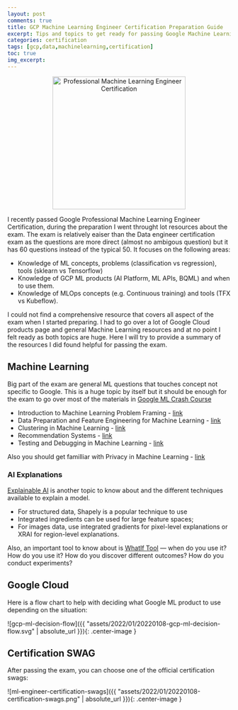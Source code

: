 ```yaml
---
layout: post
comments: true
title: GCP Machine Learning Engineer Certification Preparation Guide
excerpt: Tips and topics to get ready for passing Google Machine Learning Engineer Certification.
categories: certification
tags: [gcp,data,machinelearning,certification]
toc: true
img_excerpt:
---
```


<center><img alt="Professional Machine Learning Engineer Certification" src='https://templates.images.credential.net/15929551215786304368956491751126.png' width='300' height='300'></center>


I recently passed Google Professional Machine Learning Engineer Certification, during the preparation I went throught lot resources about the exam. The exam is relatively eaiser than the Data engineer certification exam as the questions are more direct (almost no ambigous question) but it has 60 questions instead of the typical 50. It focuses on the following areas:

- Knowledge of ML concepts, problems (classification vs regression), tools (sklearn vs Tensorflow)
- Knowledge of GCP ML products (AI Platform, ML APIs, BQML) and when to use them.
- Knowledge of MLOps concepts (e.g. Continuous training) and tools (TFX vs Kubeflow).

I could not find a comprehensive resource that covers all aspect of the exam when I started preparing. I had to go over a lot of Google Cloud products page and general Machine Learning resources and at no point I felt ready as both topics are huge. Here I will try to provide a summary of the resources I did found helpful for passing the exam.


## Machine Learning
Big part of the exam are general ML questions that touches concept not specific to Google. This is a huge topic by itself but it should be enough for the exam to go over most of the materials in [Google ML Crash Course](https://developers.google.com/machine-learning/)
- Introduction to Machine Learning Problem Framing - [link](https://developers.google.com/machine-learning/problem-framing)
- Data Preparation and Feature Engineering for Machine Learning - [link](https://developers.google.com/machine-learning/data-prep)
- Clustering in Machine Learning - [link](https://developers.google.com/machine-learning/clustering)
- Recommendation Systems - [link](https://developers.google.com/machine-learning/recommendation)
- Testing and Debugging in Machine Learning - [link](https://developers.google.com/machine-learning/testing-debugging)

Also you should get familliar with Privacy in Machine Learning - [link](https://ai.google/responsibilities/responsible-ai-practices/?category=privacy)

### AI Explanations
[Explainable AI](https://cloud.google.com/explainable-ai) is another topic to know about and the different techniques available to explain a model.
- For structured data, Shapely is a popular technique to use
- Integrated ingredients can be used for large feature spaces;
- For images data, use integrated gradients for pixel-level explanations or XRAI for region-level explanations.

Also, an important tool to know about is [WhatIf Tool](https://pair-code.github.io/what-if-tool/) — when do you use it? How do you use it? How do you discover different outcomes? How do you conduct experiments?

## Google Cloud

Here is a flow chart to help with deciding what Google ML product to use depending on the situation:

![gcp-ml-decision-flow]({{ "assets/2022/01/20220108-gcp-ml-decision-flow.svg" | absolute_url }}){: .center-image }

## Certification SWAG
After passing the exam, you can choose one of the official certification swags:

![ml-engineer-certification-swags]({{ "assets/2022/01/20220108-certification-swags.png" | absolute_url }}){: .center-image }

